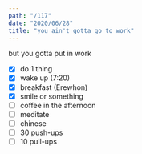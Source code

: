 ```yaml
---
path: "/117"
date: "2020/06/28"
title: "you ain't gotta go to work"
---
```


but you gotta put in work

- [x] do 1 thing
- [x] wake up (7:20)
- [x] breakfast (Erewhon)
- [x] smile or something
- [ ] coffee in the afternoon
- [ ] meditate
- [ ] chinese
- [ ] 30 push-ups
- [ ] 10 pull-ups
